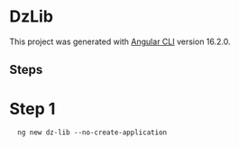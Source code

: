 # DzLib

This project was generated with [Angular CLI](https://github.com/angular/angular-cli) version 16.2.0.

## Steps 
 # Step 1
      ng new dz-lib --no-create-application
